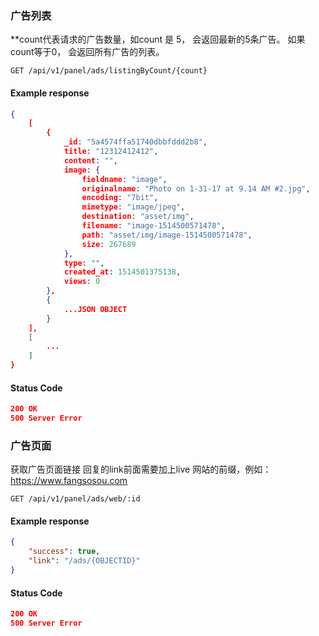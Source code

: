 ### 广告列表

**count代表请求的广告数量，如count 是 5， 会返回最新的5条广告。 如果count等于0， 会返回所有广告的列表。

```endpoint
GET /api/v1/panel/ads/listingByCount/{count}
```
#### Example response

```json
{
    [
        {
            _id: "5a4574ffa51740dbbfddd2b8",
            title: "12312412412",
            content: "",
            image: {
                fieldname: "image",
                originalname: "Photo on 1-31-17 at 9.14 AM #2.jpg",
                encoding: "7bit",
                mimetype: "image/jpeg",
                destination: "asset/img",
                filename: "image-1514500571478",
                path: "asset/img/image-1514500571478",
                size: 267689
            },
            type: "",
            created_at: 1514501375138,
            views: 0
        },
        {
            ...JSON OBJECT
        }
    ],
    [
        ...
    ]
}

```

#### Status Code

```json
200 OK
500 Server Error
```


### 广告页面

获取广告页面链接
回复的link前面需要加上live 网站的前缀，例如：https://www.fangsosou.com

```endpoint
GET /api/v1/panel/ads/web/:id
```

#### Example response

```json
{
    "success": true,
    "link": "/ads/{OBJECTID}"
}
```

#### Status Code

```json
200 OK
500 Server Error
```
